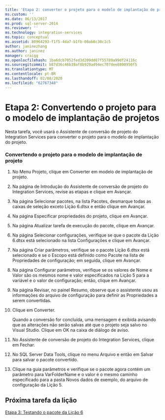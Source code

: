 ```yaml
---
title: 'Etapa 2: converter o projeto para o modelo de implantação de projeto | Microsoft Docs'
ms.custom: ''
ms.date: 06/13/2017
ms.prod: sql-server-2014
ms.reviewer: ''
ms.technology: integration-services
ms.topic: conceptual
ms.assetid: 80964293-f1f5-4da7-b1fb-00ab8c30c1c5
author: janinezhang
ms.author: janinez
manager: craigg
ms.openlocfilehash: 1ba6dcb7052fed3d209dd87f55789a99df24116c
ms.sourcegitcommit: b87d36c46b39af8b929ad94ec707dee8800950f5
ms.translationtype: MT
ms.contentlocale: pt-BR
ms.lasthandoff: 02/08/2020
ms.locfileid: "62767348"
---
```

# <a name="step-2-converting-the-project-to-the-project-deployment-model"></a>Etapa 2: Convertendo o projeto para o modelo de implantação de projetos
  Nesta tarefa, você usará o Assistente de conversão de projeto do Integration Services para converter o projeto para o modelo de implantação do projeto.  
  
### <a name="converting-the-project-to-the-project-deployment-model"></a>Convertendo o projeto para o modelo de implantação de projeto  
  
1.  No Menu Projeto, clique em Converter em modelo de implantação de projeto.  
  
2.  Na página de Introdução do Assistente de conversão de projeto do Integration Services, revise as etapas e clique em Avançar.  
  
3.  Na página Selecionar pacotes, na lista Pacotes, desmarque todas as caixas de seleção exceto Lição 6.dtsx e então clique em Avançar.  
  
4.  Na página Especificar propriedades do projeto, clique em Avançar.  
  
5.  Na página Atualizar tarefa de execução do pacote, clique em Avançar.  
  
6.  Na página Selecionar configurações, verifique se que o pacote da Lição 6.dtsx está selecionado na lista Configurações e clique em Avançar.  
  
7.  Na página Criar parâmetros, verifique se o pacote Lição 6.dtsx está selecionado e se o Escopo está definido como Pacote na lista de Propriedades de configuração; em seguida, clique em Avançar.  
  
8.  Na página Configurar parâmetros, verifique se os valores de Nome e Valor são os mesmos nome e valor especificados na Lição 5 para a variável e o valor de configuração; então, clique em Avançar.  
  
9. Na página Revisar, no painel Resumo, observe que o assistente usou as informações do arquivo de configuração para definir as Propriedades a serem convertidas.  
  
10. Clique em Converter.  
  
     Quando a conversão for concluída, uma mensagem é exibida avisando que as alterações não serão salvas até que o projeto seja salvo no Visual Studio. Clique em OK na caixa de diálogo de aviso.  
  
11. No Assistente de conversão de projeto do Integration Services, clique em Fechar.  
  
12. No SQL Server Data Tools, clique no menu Arquivo e então em Salvar para salvar o pacote convertido.  
  
13. Clique na guia parâmetros e verifique se o pacote agora contém um parâmetro para VarFolderName e o valor é o mesmo caminho especificado para a pasta Novos dados de exemplo, do arquivo de configuração da Lição 5.  
  
## <a name="next-task-in-lesson"></a>Próxima tarefa da lição  
 [Etapa 3: Testando o pacote da Lição 6](lesson-6-3-testing-the-lesson-6-package.md)  
  
  
